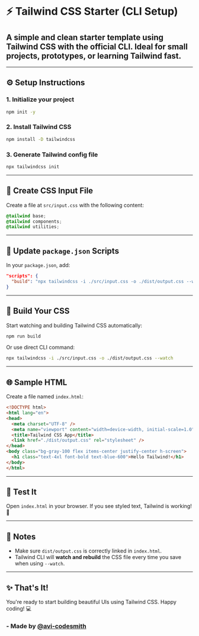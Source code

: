 # ⚡ Tailwind CSS Starter (CLI Setup)

## A simple and clean starter template using **Tailwind CSS** with the official CLI. Ideal for small projects, prototypes, or learning Tailwind fast.

---

## ⚙️ Setup Instructions

### 1. Initialize your project

```bash
npm init -y
````

### 2. Install Tailwind CSS

```bash
npm install -D tailwindcss
```

### 3. Generate Tailwind config file

```bash
npx tailwindcss init
```

---

## 🧾 Create CSS Input File

Create a file at `src/input.css` with the following content:

```css
@tailwind base;
@tailwind components;
@tailwind utilities;
```

---

## 📜 Update `package.json` Scripts

In your `package.json`, add:

```json
"scripts": {
  "build": "npx tailwindcss -i ./src/input.css -o ./dist/output.css --watch"
}
```

---

## 🚀 Build Your CSS

Start watching and building Tailwind CSS automatically:

```bash
npm run build
```

Or use direct CLI command:

```bash
npx tailwindcss -i ./src/input.css -o ./dist/output.css --watch
```

---

## 🌐 Sample HTML

Create a file named `index.html`:

```html
<!DOCTYPE html>
<html lang="en">
<head>
  <meta charset="UTF-8" />
  <meta name="viewport" content="width=device-width, initial-scale=1.0" />
  <title>Tailwind CSS App</title>
  <link href="./dist/output.css" rel="stylesheet" />
</head>
<body class="bg-gray-100 flex items-center justify-center h-screen">
  <h1 class="text-4xl font-bold text-blue-600">Hello Tailwind!</h1>
</body>
</html>
```

---

## 🧪 Test It

Open `index.html` in your browser. If you see styled text, Tailwind is working! 🎉

---

## 📌 Notes

* Make sure `dist/output.css` is correctly linked in `index.html`.
* Tailwind CLI will **watch and rebuild** the CSS file every time you save when using `--watch`.

---

## ✨ That's It!

You're ready to start building beautiful UIs using Tailwind CSS. Happy coding! 💻

### - Made by [@avi-codesmith](https://github.com/avi-codesmith)

